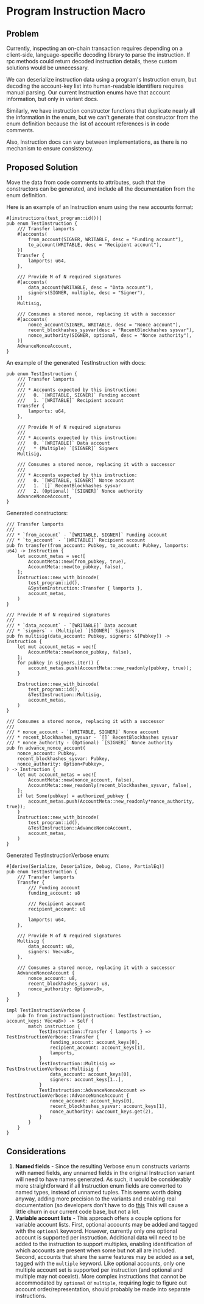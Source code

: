 # Program Instruction Macro

## Problem

Currently, inspecting an on-chain transaction requires depending on a
client-side, language-specific decoding library to parse the instruction. If
rpc methods could return decoded instruction details, these custom solutions
would be unnecessary.

We can deserialize instruction data using a program's Instruction enum, but
decoding the account-key list into human-readable identifiers requires manual
parsing. Our current Instruction enums have that account information, but only
in variant docs.

Similarly, we have instruction constructor functions that duplicate nearly all
the information in the enum, but we can't generate that constructor from the
enum definition because the list of account references is in code comments.

Also, Instruction docs can vary between implementations, as there is no
mechanism to ensure consistency.

## Proposed Solution

Move the data from code comments to attributes, such that the constructors
can be generated, and include all the documentation from the enum definition.

Here is an example of an Instruction enum using the new accounts format:

```rust,ignore
#[instructions(test_program::id())]
pub enum TestInstruction {
    /// Transfer lamports
    #[accounts(
        from_account(SIGNER, WRITABLE, desc = "Funding account"),
        to_account(WRITABLE, desc = "Recipient account"),
    )]
    Transfer {
        lamports: u64,
    },

    /// Provide M of N required signatures
    #[accounts(
        data_account(WRITABLE, desc = "Data account"),
        signers(SIGNER, multiple, desc = "Signer"),
    )]
    Multisig,

    /// Consumes a stored nonce, replacing it with a successor
    #[accounts(
        nonce_account(SIGNER, WRITABLE, desc = "Nonce account"),
        recent_blockhashes_sysvar(desc = "RecentBlockhashes sysvar"),
        nonce_authority(SIGNER, optional, desc = "Nonce authority"),
    )]
    AdvanceNonceAccount,
}
```

An example of the generated TestInstruction with docs:

```rust,ignore
pub enum TestInstruction {
    /// Transfer lamports
    ///
    /// * Accounts expected by this instruction:
    ///   0. `[WRITABLE, SIGNER]` Funding account
    ///   1. `[WRITABLE]` Recipient account
    Transfer {
        lamports: u64,
    },

    /// Provide M of N required signatures
    ///
    /// * Accounts expected by this instruction:
    ///   0. `[WRITABLE]` Data account
    ///   * (Multiple) `[SIGNER]` Signers
    Multisig,

    /// Consumes a stored nonce, replacing it with a successor
    ///
    /// * Accounts expected by this instruction:
    ///   0. `[WRITABLE, SIGNER]` Nonce account
    ///   1. `[]` RecentBlockhashes sysvar
    ///   2. (Optional) `[SIGNER]` Nonce authority
    AdvanceNonceAccount,
}
```

Generated constructors:

```rust,ignore
/// Transfer lamports
///
/// * `from_account` - `[WRITABLE, SIGNER]` Funding account
/// * `to_account` - `[WRITABLE]` Recipient account
pub fn transfer(from_account: Pubkey, to_account: Pubkey, lamports: u64) -> Instruction {
    let account_metas = vec![
        AccountMeta::new(from_pubkey, true),
        AccountMeta::new(to_pubkey, false),
    ];
    Instruction::new_with_bincode(
        test_program::id(),
        &SystemInstruction::Transfer { lamports },
        account_metas,
    )
}

/// Provide M of N required signatures
///
/// * `data_account` - `[WRITABLE]` Data account
/// * `signers` - (Multiple) `[SIGNER]` Signers
pub fn multisig(data_account: Pubkey, signers: &[Pubkey]) -> Instruction {
    let mut account_metas = vec![
        AccountMeta::new(nonce_pubkey, false),
    ];
    for pubkey in signers.iter() {
        account_metas.push(AccountMeta::new_readonly(pubkey, true));
    }

    Instruction::new_with_bincode(
        test_program::id(),
        &TestInstruction::Multisig,
        account_metas,
    )
}

/// Consumes a stored nonce, replacing it with a successor
///
/// * nonce_account - `[WRITABLE, SIGNER]` Nonce account
/// * recent_blockhashes_sysvar - `[]` RecentBlockhashes sysvar
/// * nonce_authority - (Optional) `[SIGNER]` Nonce authority
pub fn advance_nonce_account(
    nonce_account: Pubkey,
    recent_blockhashes_sysvar: Pubkey,
    nonce_authority: Option<Pubkey>,
) -> Instruction {
    let mut account_metas = vec![
        AccountMeta::new(nonce_account, false),
        AccountMeta::new_readonly(recent_blockhashes_sysvar, false),
    ];
    if let Some(pubkey) = authorized_pubkey {
        account_metas.push(AccountMeta::new_readonly*nonce_authority, true));
    }
    Instruction::new_with_bincode(
        test_program::id(),
        &TestInstruction::AdvanceNonceAccount,
        account_metas,
    )
}

```

Generated TestInstructionVerbose enum:

```rust,ignore
#[derive(Serialize, Deserialize, Debug, Clone, PartialEq)]
pub enum TestInstruction {
    /// Transfer lamports
    Transfer {
        /// Funding account
        funding_account: u8

        /// Recipient account
        recipient_account: u8

        lamports: u64,
    },

    /// Provide M of N required signatures
    Multisig {
        data_account: u8,
        signers: Vec<u8>,
    },

    /// Consumes a stored nonce, replacing it with a successor
    AdvanceNonceAccount {
        nonce_account: u8,
        recent_blockhashes_sysvar: u8,
        nonce_authority: Option<u8>,
    }
}

impl TestInstructionVerbose {
    pub fn from_instruction(instruction: TestInstruction, account_keys: Vec<u8>) -> Self {
        match instruction {
            TestInstruction::Transfer { lamports } => TestInstructionVerbose::Transfer {
                funding_account: account_keys[0],
                recipient_account: account_keys[1],
                lamports,
            }
            TestInstruction::Multisig => TestInstructionVerbose::Multisig {
                data_account: account_keys[0],
                signers: account_keys[1..],
            }
            TestInstruction::AdvanceNonceAccount => TestInstructionVerbose::AdvanceNonceAccount {
                nonce_account: account_keys[0],
                recent_blockhashes_sysvar: account_keys[1],
                nonce_authority: &account_keys.get(2),
            }
        }
    }
}

```

## Considerations

1. **Named fields** - Since the resulting Verbose enum constructs variants with
   named fields, any unnamed fields in the original Instruction variant will need
   to have names generated. As such, it would be considerably more straightforward
   if all Instruction enum fields are converted to named types, instead of unnamed
   tuples. This seems worth doing anyway, adding more precision to the variants and
   enabling real documentation (so developers don't have to do
   [this](https://github.com/solana-labs/solana/blob/3aab13a1679ba2b7846d9ba39b04a52f2017d3e0/sdk/src/system_instruction.rs#L140)
   This will cause a little churn in our current code base, but not a lot.
2. **Variable account lists** - This approach offers a couple options for
   variable account lists. First, optional accounts may be added and tagged with
   the `optional` keyword. However, currently only one optional account is
   supported per instruction. Additional data will need to be added to the
   instruction to support multiples, enabling identification of which accounts are
   present when some but not all are included. Second, accounts that share the same
   features may be added as a set, tagged with the `multiple` keyword. Like
   optional accounts, only one multiple account set is supported per instruction
   (and optional and multiple may not coexist). More complex instructions that
   cannot be accommodated by `optional` or `multiple`, requiring logic to figure
   out account order/representation, should probably be made into separate
   instructions.
